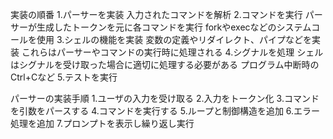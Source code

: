 実装の順番
1.パーサーを実装 入力されたコマンドを解析
2.コマンドを実行 パーサーが生成したトークンを元に各コマンドを実行 forkやexecなどのシステムコールを使用
3.シェルの機能を実装 変数の定義やリダイレクト、パイプなどを実装 これらはパーサーやコマンドの実行時に処理される
4.シグナルを処理 シェルはシグナルを受け取った場合に適切に処理する必要がある プログラム中断時のCtrl+Cなど
5.テストを実行

パーサーの実装手順
1.ユーザの入力を受け取る
2.入力をトークン化
3.コマンドを引数をパースする
4.コマンドを実行する
5.ループと制御構造を追加
6.エラー処理を追加
7.プロンプトを表示し繰り返し実行